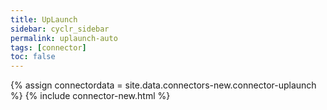 ```yaml
---
title: UpLaunch
sidebar: cyclr_sidebar
permalink: uplaunch-auto
tags: [connector]
toc: false
---
```

{% assign connectordata = site.data.connectors-new.connector-uplaunch %}
{% include connector-new.html %}	